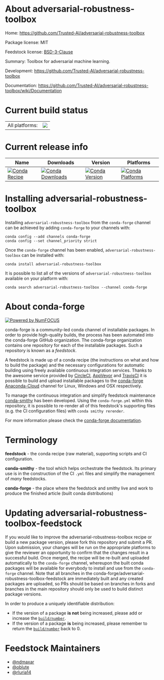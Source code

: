 About adversarial-robustness-toolbox
====================================

Home: https://github.com/Trusted-AI/adversarial-robustness-toolbox

Package license: MIT

Feedstock license: [BSD-3-Clause](https://github.com/conda-forge/adversarial-robustness-toolbox-feedstock/blob/master/LICENSE.txt)

Summary: Toolbox for adversarial machine learning.

Development: https://github.com/Trusted-AI/adversarial-robustness-toolbox

Documentation: https://github.com/Trusted-AI/adversarial-robustness-toolbox/wiki/Documentation

Current build status
====================


<table><tr><td>All platforms:</td>
    <td>
      <a href="https://dev.azure.com/conda-forge/feedstock-builds/_build/latest?definitionId=10331&branchName=master">
        <img src="https://dev.azure.com/conda-forge/feedstock-builds/_apis/build/status/adversarial-robustness-toolbox-feedstock?branchName=master">
      </a>
    </td>
  </tr>
</table>

Current release info
====================

| Name | Downloads | Version | Platforms |
| --- | --- | --- | --- |
| [![Conda Recipe](https://img.shields.io/badge/recipe-adversarial--robustness--toolbox-green.svg)](https://anaconda.org/conda-forge/adversarial-robustness-toolbox) | [![Conda Downloads](https://img.shields.io/conda/dn/conda-forge/adversarial-robustness-toolbox.svg)](https://anaconda.org/conda-forge/adversarial-robustness-toolbox) | [![Conda Version](https://img.shields.io/conda/vn/conda-forge/adversarial-robustness-toolbox.svg)](https://anaconda.org/conda-forge/adversarial-robustness-toolbox) | [![Conda Platforms](https://img.shields.io/conda/pn/conda-forge/adversarial-robustness-toolbox.svg)](https://anaconda.org/conda-forge/adversarial-robustness-toolbox) |

Installing adversarial-robustness-toolbox
=========================================

Installing `adversarial-robustness-toolbox` from the `conda-forge` channel can be achieved by adding `conda-forge` to your channels with:

```
conda config --add channels conda-forge
conda config --set channel_priority strict
```

Once the `conda-forge` channel has been enabled, `adversarial-robustness-toolbox` can be installed with:

```
conda install adversarial-robustness-toolbox
```

It is possible to list all of the versions of `adversarial-robustness-toolbox` available on your platform with:

```
conda search adversarial-robustness-toolbox --channel conda-forge
```


About conda-forge
=================

[![Powered by NumFOCUS](https://img.shields.io/badge/powered%20by-NumFOCUS-orange.svg?style=flat&colorA=E1523D&colorB=007D8A)](http://numfocus.org)

conda-forge is a community-led conda channel of installable packages.
In order to provide high-quality builds, the process has been automated into the
conda-forge GitHub organization. The conda-forge organization contains one repository
for each of the installable packages. Such a repository is known as a *feedstock*.

A feedstock is made up of a conda recipe (the instructions on what and how to build
the package) and the necessary configurations for automatic building using freely
available continuous integration services. Thanks to the awesome service provided by
[CircleCI](https://circleci.com/), [AppVeyor](https://www.appveyor.com/)
and [TravisCI](https://travis-ci.com/) it is possible to build and upload installable
packages to the [conda-forge](https://anaconda.org/conda-forge)
[Anaconda-Cloud](https://anaconda.org/) channel for Linux, Windows and OSX respectively.

To manage the continuous integration and simplify feedstock maintenance
[conda-smithy](https://github.com/conda-forge/conda-smithy) has been developed.
Using the ``conda-forge.yml`` within this repository, it is possible to re-render all of
this feedstock's supporting files (e.g. the CI configuration files) with ``conda smithy rerender``.

For more information please check the [conda-forge documentation](https://conda-forge.org/docs/).

Terminology
===========

**feedstock** - the conda recipe (raw material), supporting scripts and CI configuration.

**conda-smithy** - the tool which helps orchestrate the feedstock.
                   Its primary use is in the construction of the CI ``.yml`` files
                   and simplify the management of *many* feedstocks.

**conda-forge** - the place where the feedstock and smithy live and work to
                  produce the finished article (built conda distributions)


Updating adversarial-robustness-toolbox-feedstock
=================================================

If you would like to improve the adversarial-robustness-toolbox recipe or build a new
package version, please fork this repository and submit a PR. Upon submission,
your changes will be run on the appropriate platforms to give the reviewer an
opportunity to confirm that the changes result in a successful build. Once
merged, the recipe will be re-built and uploaded automatically to the
`conda-forge` channel, whereupon the built conda packages will be available for
everybody to install and use from the `conda-forge` channel.
Note that all branches in the conda-forge/adversarial-robustness-toolbox-feedstock are
immediately built and any created packages are uploaded, so PRs should be based
on branches in forks and branches in the main repository should only be used to
build distinct package versions.

In order to produce a uniquely identifiable distribution:
 * If the version of a package **is not** being increased, please add or increase
   the [``build/number``](https://docs.conda.io/projects/conda-build/en/latest/resources/define-metadata.html#build-number-and-string).
 * If the version of a package **is** being increased, please remember to return
   the [``build/number``](https://docs.conda.io/projects/conda-build/en/latest/resources/define-metadata.html#build-number-and-string)
   back to 0.

Feedstock Maintainers
=====================

* [@ndmaxar](https://github.com/ndmaxar/)
* [@oblute](https://github.com/oblute/)
* [@rluria14](https://github.com/rluria14/)

